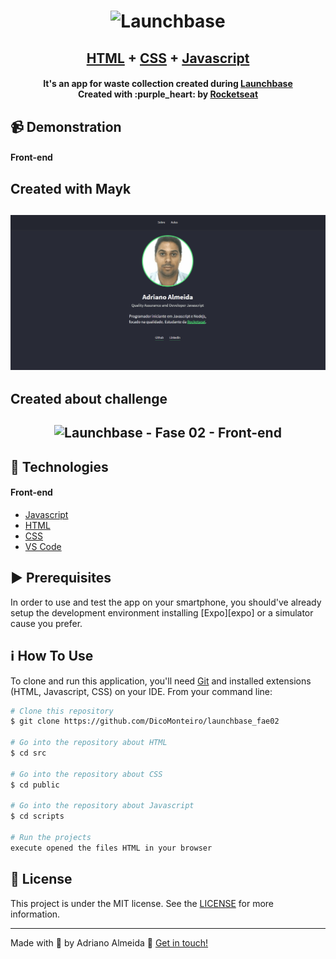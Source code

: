 <h1 align="center">
    <img alt="Launchbase" src="https://storage.googleapis.com/golden-wind/bootcamp-launchbase/logo.png" width="400px" />
    <br>
</h1>

<h2 align="center">
  <a href="https://github.com/DicoMonteiro/launchbase_fae02/src">HTML</a> + <a href="https://github.com/DicoMonteiro/launchbase_fae02/public">CSS</a> + <a href="https://github.com/DicoMonteiro/launchbase_fae02/scripts">Javascript</a>
</h2>

<h4 align="center">
  It's an app for waste collection created during <a href="https://rocketseat.com.br/launchbase">Launchbase</a>
  <br>
  Created with :purple_heart: by <a href="https://rocketseat.com.br/">Rocketseat</a>
</h4>

## :video_camera: Demonstration

#### Front-end

## Created with Mayk 

<h2 align="center">
  <img alt="Launchbase - Fase 02 - Front-end" src="./aulas-fase-02.gif" />
</h2>

## Created about challenge
<h2 align="center">
  <img alt="Launchbase - Fase 02 - Front-end" src="./desafio-03.gif" />
</h2>

## :rocket: Technologies

#### Front-end

-  [Javascript](https://www.w3schools.com/js/)
-  [HTML](https://www.w3schools.com/html/)
-  [CSS](https://www.w3schools.com/css/)
-  [VS Code][vc]


## :arrow_forward: Prerequisites

In order to use and test the app on your smartphone, you should've already setup the development environment installing [Expo][expo] or a simulator cause you prefer.
  
## :information_source: How To Use

To clone and run this application, you'll need [Git](https://git-scm.com) and installed extensions (HTML, Javascript, CSS) on your IDE. From your command line:

```bash
# Clone this repository
$ git clone https://github.com/DicoMonteiro/launchbase_fae02

# Go into the repository about HTML
$ cd src

# Go into the repository about CSS
$ cd public

# Go into the repository about Javascript
$ cd scripts

# Run the projects
execute opened the files HTML in your browser

```

## :memo: License
This project is under the MIT license. See the [LICENSE](https://github.com/DicoMonteiro/launchbase_fae02/LICENSE) for more information.

---

Made with :purple_heart: by Adriano Almeida :wave: [Get in touch!](https://www.linkedin.com/in/adriano-barreto-monteiro-almeida/)

[vc]: https://code.visualstudio.com/
